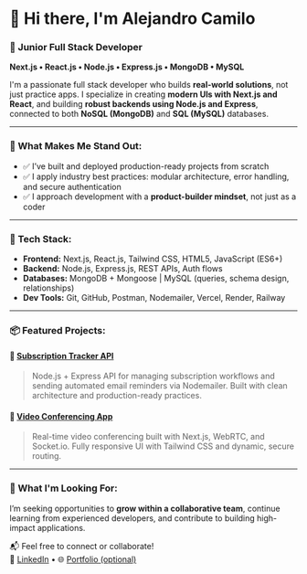 
# 👋 Hi there, I'm Alejandro Camilo  
### 🚀 Junior Full Stack Developer  
**Next.js • React.js • Node.js • Express.js • MongoDB • MySQL**

I'm a passionate full stack developer who builds **real-world solutions**, not just practice apps. I specialize in creating **modern UIs with Next.js and React**, and building **robust backends using Node.js and Express**, connected to both **NoSQL (MongoDB)** and **SQL (MySQL)** databases.

---

### 🧠 What Makes Me Stand Out:
- ✅ I’ve built and deployed production-ready projects from scratch  
- ✅ I apply industry best practices: modular architecture, error handling, and secure authentication  
- ✅ I approach development with a **product-builder mindset**, not just as a coder  

---

### 🔧 Tech Stack:
- **Frontend:** Next.js, React.js, Tailwind CSS, HTML5, JavaScript (ES6+)
- **Backend:** Node.js, Express.js, REST APIs, Auth flows
- **Databases:** MongoDB + Mongoose | MySQL (queries, schema design, relationships)
- **Dev Tools:** Git, GitHub, Postman, Nodemailer, Vercel, Render, Railway

---

### 📦 Featured Projects:

#### 🔗 [Subscription Tracker API](https://github.com/alejandrocamilo/Subscription-Tracker)
> Node.js + Express API for managing subscription workflows and sending automated email reminders via Nodemailer. Built with clean architecture and production-ready practices.

#### 🎥 [Video Conferencing App](https://github.com/alejandrocamilo/Yoom)
> Real-time video conferencing built with Next.js, WebRTC, and Socket.io. Fully responsive UI with Tailwind CSS and dynamic, secure routing.

---

### 🎯 What I'm Looking For:
I’m seeking opportunities to **grow within a collaborative team**, continue learning from experienced developers, and contribute to building high-impact applications.

📬 Feel free to connect or collaborate!  
🔗 [LinkedIn](https://linkedin.com/in/your-profile) • 🌐 [Portfolio (optional)](https://yourwebsite.dev)
